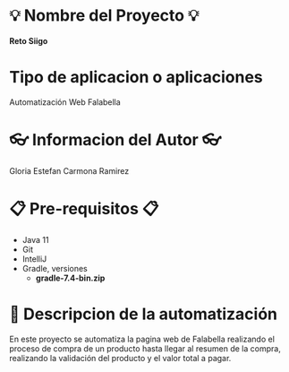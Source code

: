 # 💡 Nombre del Proyecto 💡

**Reto Siigo**

# Tipo de aplicacion o aplicaciones
Automatización Web Falabella

# 👓 Informacion del Autor 👓
   Gloria Estefan Carmona Ramirez

# 📋 Pre-requisitos 📋

- Java 11
- Git
- IntelliJ
- Gradle, versiones 
	+ **gradle-7.4-bin.zip**


# 🎨 Descripcion de la automatización

En este proyecto se automatiza la pagina web de Falabella realizando el proceso de compra de un producto hasta llegar al resumen de la compra, realizando la validación del producto y el valor total a pagar.